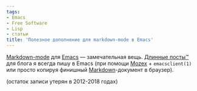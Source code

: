 ```yaml
---
tags:
- Emacs
- Free Software
- Lisp
- статьи
title: 'Полезное дополнение для markdown-mode в Emacs'
---
```


[Markdown-mode][] для [Emacs][] — замечательная вещь. [Длинные посты™][]
для блога я всегда пишу в Emacs (при помощи [Mozex][] + `emacsclient(1)`
или просто копируя финишный [Markdown][]-документ в браузер).

(остаток записи утерян в 2012-2018 годах)

  [Markdown-mode]: http://jblevins.org/projects/markdown-mode/
  [Emacs]: http://dzhus.org/posts/2007-02-20-emacs-intro.html
  [Длинные посты™]: http://dzhus.org/blog/entry/396
    "Автоматизация сборки LaTeX-документов"
  [Mozex]: http://mozex.mozdev.org/
  [Markdown]: http://dzhus.org/posts/2007-03-16-markdown-and-lightweight-markup.html
    "Простая разметка текста для сайтов: Markdown"
